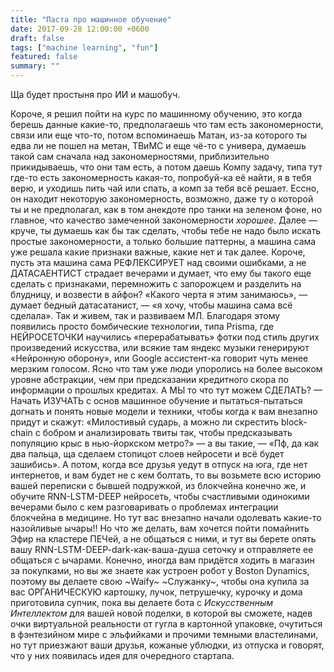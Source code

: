 ```yaml
---
title: "Паста про машинное обучение"
date: 2017-09-28 12:00:00 +0600
draft: false
tags: ["machine learning", "fun"]
featured: false
summary: ""
---
```


Ща будет простыня про ИИ и машобуч.

Короче, я решил пойти на курс по машинному обучению, это когда берешь данные какие-то, предполагаешь что там есть закономерности, связи или еще что-то, потом вспоминаешь Матан, из-за которого ты едва ли не пошел на метан, ТВиМС и еще чё-то с универа, думаешь такой сам сначала над закономерностями, приблизительно прикидываешь, что они там есть, а потом даешь Компу задачу, типа тут где-то есть закономерность какая-то, попробуй-ка её найти, я в тебя верю, и уходишь пить чай или спать, а комп за тебя всё решает. Ессно, он находит некоторую закономерность, возможно, даже ту о которой ты и не предполагал, как в том анекдоте про танки на зеленом фоне, но главное, что качество замеченной закономерности _хорошее_. Далее — круче, ты думаешь как бы так сделать, чтобы тебе не надо было искать простые закономерности, а только большие паттерны, а машина сама уже решала какие признаки важные, какие нет и так далее. Короче, пусть эта машина сама РЕФЛЕКСИРУЕТ над своими ошибками, а не ДАТАСАЕНТИСТ страдает вечерами и думает, что ему бы такого еще сделать с признаками, перемножить с запорожцем и разделить на блудницу, и возвести в айфон? «Какого черта я этим занимаюсь», — думает бедный датасатанист, — «я хочу, чтобы машина сама всё сделала». Так и живем, так и развиваем МЛ. Благодаря этому появились просто бомбические технологии, типа Prisma, где НЕЙРОСЕТОЧКИ научились «перерабатывать» фотки под стиль других произведений искусства, или всякие там яндекс музыки генерируют «Нейронную оборону», или Google ассистент-ка говорит чуть менее мерзким голосом. Ясно что там уже люди упоролись на более высоком уровне абстракции, чем при предсказании кредитного скора по информации о прошлых кредитах. А МЫ то что тут можем СДЕЛАТЬ? — Начать ИЗУЧАТЬ с основ машинное обучение и пытаться-пытаться догнать и понять новые модели и техники, чтобы когда к вам внезапно придут и скажут: «Милостивый сударь, а можно ли скрестить block-chain с бобром и анализировать твиты так, чтобы предсказывать популяцию крыс в нью-йоркском метро?» — а вы такие, — «Пф, да как два пальца, ща сделаем стопицот слоев нейросети и всё будет зашибись». А потом, когда все друзья уедут в отпуск на юга, где нет интернетов, и вам будет не с кем болтать, то вы возьмете всю историю вашей переписки с бывшей подружкой, из блокчейна конечно же, и обучите RNN-LSTM-DEEP нейросеть, чтобы счастливыми одинокими вечерами было с кем разговаривать о проблемах интеграции блокчейна в медицине. Но тут вас внезапно начали одолевать какие-то назойливые ычары!! Но что же делать, вам хочется пойти помайнить Эфир на кластере ПЕЧей, а не общаться с ними, и тут вы берете опять вашу RNN-LSTM-DEEP-dark-как-ваша-душа сеточку и отправляете ее общаться с ычарами. Конечно, иногда вам придётся ходить в магазин за покупками, но вы же знаете как устроен робот у Boston Dynamics, поэтому вы делаете свою ~Waify~ ~Служанку~, чтобы она купила за вас ОРГАНИЧЕСКУЮ картошку, лучок, петрушечку, курочку и дома приготовила супчик, пока вы делаете бота с _Искусственным Интеллектом_ для вашей новой поделки, в которой вы сможете, надев очки виртуальной реальности от гугла в картонной упаковке, очутиться в фэнтезийном мире с эльфийками и прочими темными властелинами, но тут приезжают ваши друзья, кожаные ублюдки, из отпуска и говорят, что у них появилась идея для очередного стартапа.
